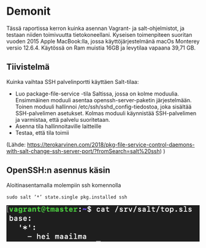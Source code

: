 # Demonit

Tässä raportissa kerron kuinka asennan Vagrant- ja salt-ohjelmistot, ja testaan niiden toimivuutta tietokoneellani. Kyseisen toimenpiteen suoritan vuoden 2015 Apple MacBook:lla, jossa käyttöjärjestelmänä macOs Monterey versio 12.6.4. Käytössä on Ram muistia 16GB ja levytilaa vapaana 39,71 GB.

## Tiivistelmä

Kuinka vaihtaa SSH palvelinportti käyttäen Salt-tilaa:

-	Luo package-file-service -tila Saltissa, jossa on kolme moduulia. Ensimmäinen moduuli asentaa openssh-server-paketin järjestelmään. Toinen moduuli hallinnoi /etc/ssh/sshd_config-tiedostoa, joka sisältää SSH-palvelimen asetukset. Kolmas moduuli käynnistää SSH-palvelimen ja varmistaa, että palvelu suoritetaan.
-	Asenna tila hallinnoitaville laitteille
-	Testaa, että tila toimii


(Lähde: https://terokarvinen.com/2018/pkg-file-service-control-daemons-with-salt-change-ssh-server-port/?fromSearch=salt%20ssh)
)


## OpenSSH:n asennus käsin

Aloitinasentamalla molempiin ssh komennolla 

    sudo salt ’*’ state.single pkg.installed ssh
 
 
 ![Kuva](/images/kuva13.png)
